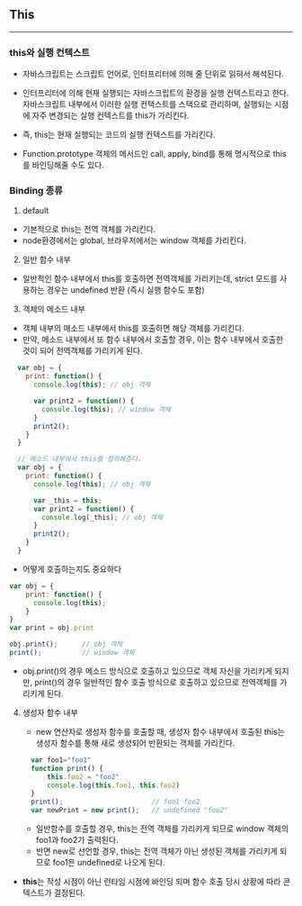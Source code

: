 ## This

---

### this와 실행 컨텍스트

- 자바스크립트는 스크립트 언어로, 인터프리터에 의해 줄 단위로 읽혀서 해석된다.
- 인터프리터에 의해 현재 실행되는 자바스크립트의 환경을 실행 컨텍스트라고 한다.
  자바스크립트 내부에서 이러한 실행 컨택스트를 스택으로 관리하며, 실행되는 시점에 자주 변경되는 실행 컨텍스트를 this가 가리킨다.

- 즉, this는 현재 실행되는 코드의 실행 컨텍스트를 가리킨다.
- Function.prototype 객체의 메서드인 call, apply, bind를 통해 명시적으로 this를 바인딩해줄 수도 있다.

### Binding 종류

1. default

- 기본적으로 this는 전역 객체를 가리킨다.
- node환경에서는 global, 브라우저에서는 window 객체를 가리킨다.

2. 일반 함수 내부

- 일반적인 함수 내부에서 this를 호출하면 전역객체를 가리키는데, strict 모드를 사용하는 경우는 undefined 반환 (즉시 실행 함수도 포함)

3. 객체의 메소드 내부

- 객체 내부의 매소드 내부에서 this를 호출하면 해당 객체를 가리킨다.
- 만약, 메소드 내부에서 또 함수 내부에서 호출할 경우, 이는 함수 내부에서 호출한 것이 되어 전역객체를 가리키게 된다.

```Javascript
  var obj = {
    print: function() {
      console.log(this); // obj 객체

      var print2 = function() {
        console.log(this); // window 객체
      }
      print2();
    }
  }

  // 메소드 내부에서 this를 정의해준다.
  var obj = {
    print: function() {
      console.log(this); // obj 객체

      var _this = this;
      var print2 = function() {
        console.log(_this); // obj 객체
      }
      print2();
    }
  }

```

- 어떻게 호출하는지도 중요하다

```Javascript
var obj = {
    print: function() {
      console.log(this);
    }
}
var print = obj.print

obj.print();      // obj 객체
print();          // window 객체

```

- obj.print()의 경우 메소드 방식으로 호출하고 있으므로 객체 자신을 가리키게 되지만,
  print()의 경우 일반적인 함수 호출 방식으로 호출하고 있으므로 전역객체를 가리키게 된다.

4. 생성자 함수 내부

   - new 연산자로 생성자 함수를 호출할 때, 생성자 함수 내부에서 호출된 this는 생성자 함수를 통해 새로 생성되어 반환되는 객체를 가리킨다.

   ```Javascript
     var foo1="foo1"
     function print() {
         this.foo2 = "foo2"
         console.log(this.foo1, this.foo2)
     }
     print();                      // foo1 foo2
     var newPrint = new print();   // undefined "foo2"

   ```

   - 일반함수를 호출할 경우, this는 전역 객체를 가리키게 되므로 window 객체의 foo1과 foo2가 출력된다.
   - 반면 new로 선언할 경우, this는 전역 객체가 아닌 생성된 객체를 가리키게 되므로 foo1은 undefined로 나오게 된다.

- **this**는 작성 시점이 아닌 런타임 시점에 바인딩 되며 함수 호출 당시 상황에 따라 콘텍스트가 결정된다.
